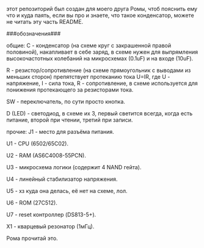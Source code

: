 этот репозиторий был создан для моего друга Ромы, чтоб пояснить ему что и куда паять, если вы про и знаете, что такое конденсатор, можете не читать эту часть README.

###обозначения###

общие:
C - конденсатор (на схеме круг с закрашенной правой половиной), накапливает в себе заряд, в схеме нужен для выпрямления высокочастотных колебаний на микросхемах (0.1uF) и на входе (10uF).

R - резистор/сопротивление (на схеме прямоугольник с выводами из меньших сторон) препятствует протеканию тока U=IR, где U - напряжение, I - сила тока, R - сопротивление, в схеме используется для понижения протекающего за резисторами тока.

SW - переключатель, по сути просто кнопка.

D (LED) - светодиод, в схеме их 3, первый светится всегда, когда есть питание, второй при чтении, третий при записи.

прочие:
J1 - место для разъёма питания.

U1 - CPU (6502/65C02).

U2 - RAM (AS6C4008-55PCN).

U3 - микросхема логики (содержит 4 NAND гейта).

U4 - линейный стабилизатор напряжения.

U5 - хз куда она делась, её нет на схеме, лол.

U6 - ROM (27C512).

U7 - reset контроллер (DS813-5+).

X1 - кварцевый резонатор (1мГц).

Рома прочитай это.
